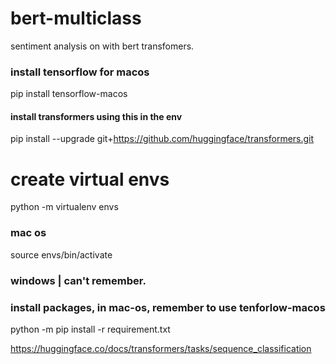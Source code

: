 # bert-multiclass
sentiment analysis on with bert transfomers.

### install tensorflow for macos
pip install tensorflow-macos

#### install transformers using this in the env
pip install --upgrade git+https://github.com/huggingface/transformers.git



# create virtual envs
python -m virtualenv envs

### mac os
source envs/bin/activate

### windows | can't remember.

### install packages, in mac-os, remember to use tenforlow-macos
python -m pip install -r requirement.txt


https://huggingface.co/docs/transformers/tasks/sequence_classification


